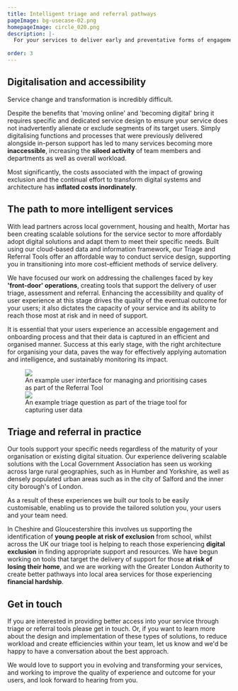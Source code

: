 ```yaml
---
title: Intelligent triage and referral pathways
pageImage: bg-usecase-02.png
homepageImage: circle_020.png
description: |-
  For your services to deliver early and preventative forms of engagement your teams and officers need the best data and touchpoints to engage, inform and inspire their users. We co-create more efficient pathways into services with custom triage and referral tools that personalise experiences and support you in monitoring customer risk and success. 
  
order: 3
---
```


Digitalisation and accessibility
-----------------------------------------------------------------------------------------------------
Service change and transformation is incredibly difficult. 

Despite the benefits that 'moving online' and 'becoming digital' bring it requires specific and dedicated service design to ensure your service does not inadvertently alienate or exclude segments of its target users. Simply digitalising functions and processes that were previously delivered alongside in-person support has led to many services becoming more **inaccessible**, increasing the **siloed activity** of team members and departments as well as overall workload. 

Most significantly, the costs associated with the impact of growing exclusion and the continual effort to transform digital systems and architecture has **inflated costs inordinately**.

The path to more intelligent services
-----------------------------------------------------------------------------------------------------
With lead partners across local government, housing and health, Mortar has been creating scalable solutions for the service sector to more affordably adopt digital solutions and adapt them to meet their specific needs. Built using our cloud-based data and information framework, our Triage and Referral Tools offer an affordable way to conduct service design, supporting you in transitioning into more cost-efficient methods of service delivery.

We have focused our work on addressing the challenges faced by key **'front-door' operations**, creating tools that support the delivery of user triage, assessment and referral. Enhancing the accessibility and quality of user experience at this stage drives the quality of the eventual outcome for your users; it also dictates the capacity of your service and its ability to reach those most at risk and in need of support. 

It is essential that your users experience an accessible engagement and onboarding process and that their data is captured in an efficient and organised manner. Success at this early stage, with the right architecture for organising your data, paves the way for effectively applying automation and intelligence, and sustainably monitoring its impact.

 <figure>
  <img src="{{ '/static/images/use-cases/triage-referral_01.png' | url }}" />
  <figcaption>
    An example user interface for managing and prioritising cases as part of the Referral Tool
  </figcaption>
   <img src="{{ '/static/images/use-cases/triage-referral_02.png' | url }}" />
  <figcaption>
    An example triage question as part of the triage tool for capturing user data
  </figcaption>
</figure>

Triage and referral in practice
-----------------------------------------------------------------------------------------------------
Our tools support your specific needs regardless of the maturity of your organisation or existing digital situation. Our experience delivering scalable solutions with the Local Government Association has seen us working across large rural geographies, such as in Humber and Yorkshire, as well as densely populated urban areas such as in the city of Salford and the inner city borough's of London. 

As a result of these experiences we built our tools to be easily customisable, enabling us to provide the tailored solution you, your users and your team need.

In Cheshire and Gloucestershire this involves us supporting the identification of **young people at risk of exclusion** from school, whilst across the UK our triage tool is helping to reach those experiencing **digital exclusion** in finding appropriate support and resources. We have begun working on tools that target the delivery of support for those **at risk of losing their home**, and we are working with the Greater London Authority to create better pathways into local area services for those experiencing **financial hardship**. 

Get in touch
-----------------------------------------------------------------------------------------------------
If you are interested in providing better access into your service through triage or referral tools please get in touch. Or, if you want to learn more about the design and implementation of these types of solutions, to reduce workload and create efficiencies within your team, let us know and we'd be happy to have a conversation about the best approach. 

We would love to support you in evolving and transforming your services, and working to improve the quality of experience and outcome for your users, and look forward to hearing from you. 
